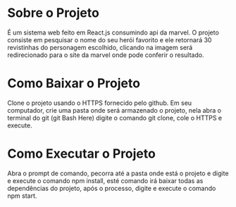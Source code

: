 <h1>Sobre o Projeto</h1>
É um sistema web feito em React.js consumindo api da marvel. O projeto consiste em pesquisar
o nome do seu herói favorito e ele retornará 30 revistinhas do personagem escolhido,
clicando na imagem será redirecionado para o site da marvel onde pode conferir o resultado.

<h1>Como Baixar o Projeto</h1>
Clone o projeto usando o HTTPS fornecido pelo github. Em seu computador, crie uma pasta onde 
será armazenado o projeto, nela abra o terminal do git (git Bash Here) digite o comando 
git clone, cole o HTTPS e execute.

<h1>Como Executar o Projeto</h1>
Abra o prompt de comando, pecorra até a pasta onde está o projeto e digite e execute o comando 
npm install, esté comando irá baixar todas as dependências do projeto, após o processo, digite 
e execute o comando npm start.
